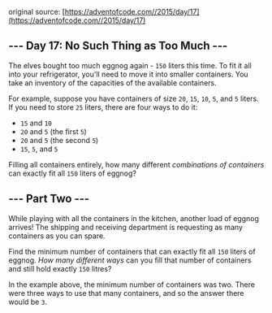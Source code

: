 original source: [https://adventofcode.com//2015/day/17](https://adventofcode.com//2015/day/17)
## --- Day 17: No Such Thing as Too Much ---
The elves bought too much eggnog again - `150` liters this time.  To fit it all into your refrigerator, you'll need to move it into smaller containers.  You take an inventory of the capacities of the available containers.

For example, suppose you have containers of size `20`, `15`, `10`, `5`, and `5` liters.  If you need to store `25` liters, there are four ways to do it:


 - `15` and `10`
 - `20` and `5` (the first `5`)
 - `20` and `5` (the second `5`)
 - `15`, `5`, and `5`

Filling all containers entirely, how many different *combinations of containers* can exactly fit all `150` liters of eggnog?


## --- Part Two ---
While playing with all the containers in the kitchen, another load of eggnog arrives!  The shipping and receiving department is requesting as many containers as you can spare.

Find the minimum number of containers that can exactly fit all `150` liters of eggnog.  *How many different ways* can you fill that number of containers and still hold exactly `150` litres?

In the example above, the minimum number of containers was two.  There were three ways to use that many containers, and so the answer there would be `3`.





